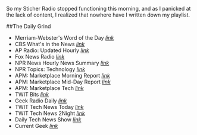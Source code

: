 So my Sticher Radio stopped functioning this morning, and as I panicked at the lack of content, I realized that nowhere have I written down my playlist.

##The Daily Grind
  + Merriam-Webster's Word of the Day _[link](http://www.merriam-webster.com/word-of-the-day/)_
  + CBS What's in the News _[link](http://feeds.cbsnews.com/podcast_innews_1)_
  + AP Radio: Updated Hourly _[link](http://www.stitcher.com/podcast/associated-press/ap-radio-updated-hourly)_
  + Fox News Radio _[link](http://radio.foxnews.com/podcast/5-minute-newscast/)_
  + NPR News Hourly News Summary _[link](http://www.npr.org/podcasts/500005/hourly-news-summary)_
  + NPR Topics: Technology _[link](http://www.npr.org/sections/technology/)_
  + APM: Marketplace Morning Report _[link](http://www.marketplace.org/shows/marketplace-morning-report)_
  + APM: Marketplace Mid-Day Report _[link](http://www.marketplace.org/topics/business/mid-day-update)_
  + APM: Marketplace Tech _[link](http://www.marketplace.org/shows/marketplace-tech)_
  + TWIT Bits _[link](http://twit.tv/show/twit-bits)_
  + Geek Radio Daily _[link](http://www.geekradiodaily.com/)_
  + TWIT Tech News Today _[link](http://twit.tv/show/tech-news-today)_
  + TWIT Tech News 2Night _[link](http://twit.tv/show/tech-news-2night)_
  + Daily Tech News Show _[link](http://www.dailytechnewsshow.com/)_
  + Current Geek _[link](http://frogpants.com/currentgeek/)_
